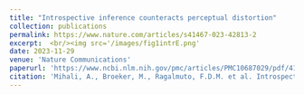 ```yaml
---
title: "Introspective inference counteracts perceptual distortion"
collection: publications
permalink: https://www.nature.com/articles/s41467-023-42813-2
excerpt:  <br/><img src='/images/fig1intrE.png'
date: 2023-11-29
venue: 'Nature Communications'
paperurl: 'https://www.ncbi.nlm.nih.gov/pmc/articles/PMC10687029/pdf/41467_2023_Article_42813.pdf'
citation: 'Mihali, A., Broeker, M., Ragalmuto, F.D.M. et al. Introspective inference counteracts perceptual distortion. Nat Commun 14, 7826 (2023). https://doi.org/10.1038/s41467-023-42813-2'
---
```



